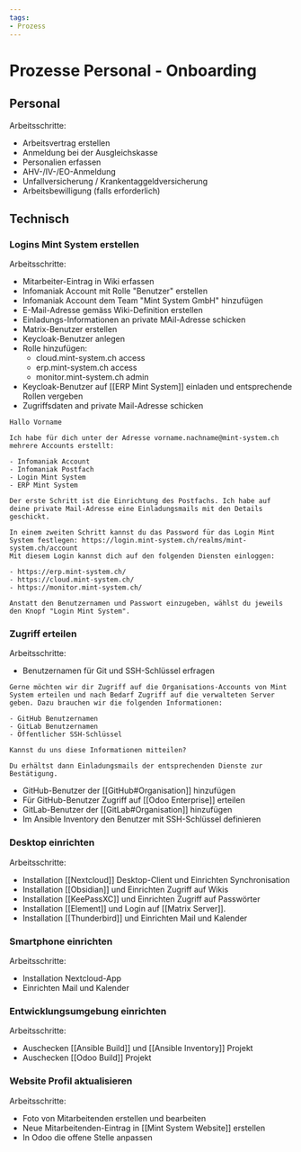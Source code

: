 ```yaml
---
tags:
- Prozess
---
```

# Prozesse Personal - Onboarding

## Personal

Arbeitsschritte:

- Arbeitsvertrag erstellen
- Anmeldung bei der Ausgleichskasse
- Personalien erfassen
- AHV-/IV-/EO-Anmeldung
- Unfallversicherung / Krankentaggeldversicherung
- Arbeitsbewilligung (falls erforderlich)

## Technisch

### Logins Mint System erstellen

Arbeitsschritte:

* Mitarbeiter-Eintrag in Wiki erfassen
* Infomaniak Account mit Rolle "Benutzer" erstellen
* Infomaniak Account dem Team "Mint System GmbH" hinzufügen
* E-Mail-Adresse gemäss Wiki-Definition erstellen
* Einladungs-Informationen an private MAil-Adresse schicken
* Matrix-Benutzer erstellen
* Keycloak-Benutzer anlegen
* Rolle hinzufügen:
	* cloud.mint-system.ch access
	* erp.mint-system.ch access
	* monitor.mint-system.ch admin
* Keycloak-Benutzer auf [[ERP Mint System]] einladen und entsprechende Rollen vergeben
* Zugriffsdaten and private Mail-Adresse schicken

```text
Hallo Vorname

Ich habe für dich unter der Adresse ﻿﻿vorname.nachname@mint-system.ch﻿﻿ mehrere Accounts erstellt:

- Infomaniak Account
- Infomaniak Postfach
- Login Mint System
- ERP Mint System

Der erste Schritt ist die Einrichtung des Postfachs. Ich habe auf deine private Mail-Adresse eine Einladungsmails mit den Details geschickt.

In einem zweiten Schritt kannst du das Password für das Login Mint System festlegen: https://login.mint-system.ch/realms/mint-system.ch/account
Mit diesem Login kannst dich auf den folgenden Diensten einloggen:

- https://erp.mint-system.ch/
- https://cloud.mint-system.ch/
- https://monitor.mint-system.ch/

Anstatt den Benutzernamen und Passwort einzugeben, wählst du jeweils den Knopf "Login Mint System".
```

### Zugriff erteilen

Arbeitsschritte:

* Benutzernamen für Git und SSH-Schlüssel erfragen

```
Gerne möchten wir dir Zugriff auf die Organisations-Accounts von Mint System erteilen und nach Bedarf Zugriff auf die verwalteten Server geben. Dazu brauchen wir die folgenden Informationen:

- GitHub Benutzernamen
- GitLab Benutzernamen
- Öffentlicher SSH-Schlüssel

Kannst du uns diese Informationen mitteilen?

Du erhältst dann Einladungsmails der entsprechenden Dienste zur Bestätigung.
```

* GitHub-Benutzer der [[GitHub#Organisation]] hinzufügen
* Für GitHub-Benutzer Zugriff auf [[Odoo Enterprise]] erteilen
* GitLab-Benutzer der [[GitLab#Organisation]] hinzufügen
* Im Ansible Inventory den Benutzer mit SSH-Schlüssel definieren

### Desktop einrichten

Arbeitsschritte:

* Installation [[Nextcloud]] Desktop-Client und Einrichten Synchronisation
* Installation [[Obsidian]] und Einrichten Zugriff auf Wikis
* Installation [[KeePassXC]] und Einrichten Zugriff auf Passwörter
* Installation [[Element]] und Login auf [[Matrix Server]].
* Installation [[Thunderbird]] und Einrichten Mail und Kalender

### Smartphone einrichten

Arbeitsschritte:

* Installation Nextcloud-App
* Einrichten Mail und Kalender

### Entwicklungsumgebung einrichten

Arbeitsschritte:

* Auschecken [[Ansible Build]] und [[Ansible Inventory]] Projekt
* Auschecken [[Odoo Build]] Projekt

### Website Profil aktualisieren

Arbeitsschritte:

* Foto von Mitarbeitenden erstellen und bearbeiten
* Neue Mitarbeitenden-Eintrag in [[Mint System Website]] erstellen
* In Odoo die offene Stelle anpassen